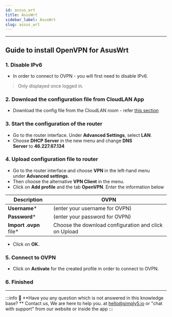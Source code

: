 ```yaml
---
id: assus_wrt
title: AsusWrt
sidebar_label: AsusWrt
slug: assus_wrt
---
```

---

## **Guide to install OpenVPN for AsusWrt**

### **1. Disable IPv6**

- In order to connect to OVPN - you will first need to disable IPv6.

> Only displayed once logged in.

### **2. Download the configuration file from CloudLAN App**

- Download the config file from the CloudLAN room - refer [this section](../../using_openvpn_clients/openvpn_clients.md)

### **3. Start the configuration of the router**

- Go to the router interface. Under **Advanced Settings**, select **LAN**.
- Choose **DHCP Server** in the new menu and change **DNS Server** to **46.227.67.134**

### **4. Upload configuration file to router**

- Go to the router interface and choose **VPN** in the left-hand menu under **Advanced settings**.
- Then choose the alternative **VPN Client** in the menu.
- Click on **Add profile** and the tab **OpenVPN**. Enter the information below

| Description            | OVPN                                                  |
| ---------------------- | ----------------------------------------------------- |
| **Username***          | (enter your username for OVPN)                        |
| **Password***          | (enter your password for OVPN)                        |
| **Import .ovpn** file* | Choose the download configuration and click on Upload |

- Click on **OK.**

### **5. Connect to OVPN**

- Click on **Activate** for the created profile in order to connect to OVPN.

### **6. Finished**

---
:::info
:information_desk_person: **Have you any question which is not answered in this knowledge base? **
Contact us, We are here to help you. at [hello@simply5.io](mailto:hello@simply5.io) or "chat with support" from our website or inside the app
:::